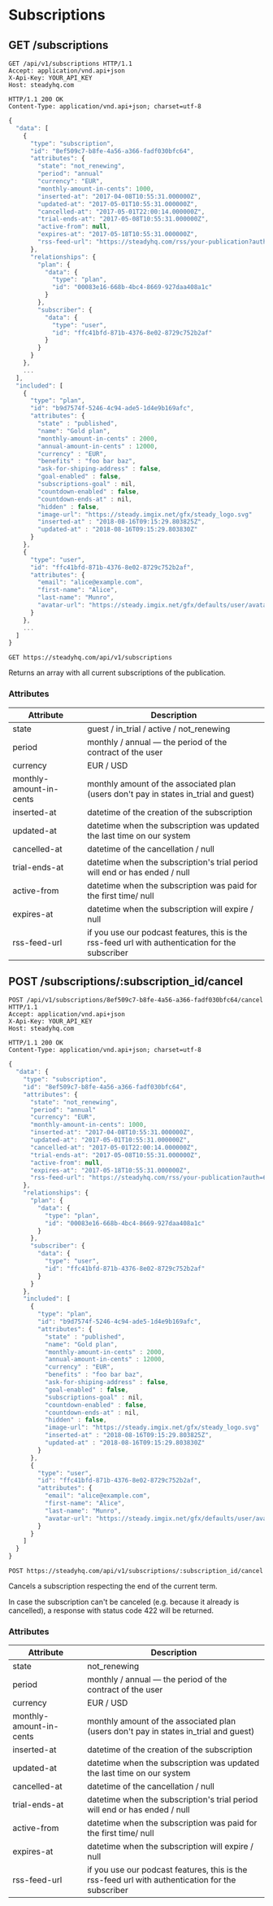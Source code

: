 # Subscriptions
## GET /subscriptions
```http
GET /api/v1/subscriptions HTTP/1.1
Accept: application/vnd.api+json
X-Api-Key: YOUR_API_KEY
Host: steadyhq.com
```
```http
HTTP/1.1 200 OK
Content-Type: application/vnd.api+json; charset=utf-8
```
```javascript
{
  "data": [
    {
      "type": "subscription",
      "id": "8ef509c7-b8fe-4a56-a366-fadf030bfc64",
      "attributes": {
        "state": "not_renewing",
        "period": "annual"
        "currency": "EUR",
        "monthly-amount-in-cents": 1000,
        "inserted-at": "2017-04-08T10:55:31.000000Z",
        "updated-at": "2017-05-01T10:55:31.000000Z",
        "cancelled-at": "2017-05-01T22:00:14.000000Z",
        "trial-ends-at": "2017-05-08T10:55:31.000000Z",
        "active-from": null,
        "expires-at": "2017-05-18T10:55:31.000000Z",
        "rss-feed-url": "https://steadyhq.com/rss/your-publication?auth=6d58b391-156a-4e88-93ff-3fe773f4394d"
      },
      "relationships": {
        "plan": {
          "data": {
            "type": "plan",
            "id": "00083e16-668b-4bc4-8669-927daa408a1c"
          }
        },
        "subscriber": {
          "data": {
            "type": "user",
            "id": "ffc41bfd-871b-4376-8e02-8729c752b2af"
          }
        }
      }
    },
    ...
  ],
  "included": [
    {
      "type": "plan",
      "id": "b9d7574f-5246-4c94-ade5-1d4e9b169afc",
      "attributes": {
        "state" : "published",
        "name": "Gold plan",
        "monthly-amount-in-cents" : 2000,
        "annual-amount-in-cents" : 12000,
        "currency" : "EUR",
        "benefits" : "foo bar baz",
        "ask-for-shiping-address" : false,
        "goal-enabled" : false,
        "subscriptions-goal" : nil,
        "countdown-enabled" : false,
        "countdown-ends-at" : nil,
        "hidden" : false,
        "image-url": "https://steady.imgix.net/gfx/steady_logo.svg"
        "inserted-at" : "2018-08-16T09:15:29.803825Z",
        "updated-at" : "2018-08-16T09:15:29.803830Z"
      }
    },
    {
      "type": "user",
      "id": "ffc41bfd-871b-4376-8e02-8729c752b2af",
      "attributes": {
        "email": "alice@example.com",
        "first-name": "Alice",
        "last-name": "Munro",
        "avatar-url": "https://steady.imgix.net/gfx/defaults/user/avatar.png?auto=format&crop=faces&fit=crop&fm=png&h=200&mask=ellipse&w=200"
      }
    },
    ...
  ]
}
```

`GET https://steadyhq.com/api/v1/subscriptions`

Returns an array with all current subscriptions of the publication.

### Attributes
Attribute | Description
--------- | -----------
state | guest / in_trial / active / not_renewing
period | monthly / annual — the period of the contract of the user
currency | EUR / USD
monthly-amount-in-cents | monthly amount of the associated plan (users don't pay in states in_trial and guest)
inserted-at | datetime of the creation of the subscription
updated-at | datetime when the subscription was updated the last time on our system
cancelled-at | datetime of the cancellation / null
trial-ends-at | datetime when the subscription's trial period will end or has ended / null
active-from | datetime when the subscription was paid for the first time/ null
expires-at | datetime when the subscription will expire / null
rss-feed-url | if you use our podcast features, this is the rss-feed url with authentication for the subscriber

## POST /subscriptions/:subscription_id/cancel
```http
POST /api/v1/subscriptions/8ef509c7-b8fe-4a56-a366-fadf030bfc64/cancel HTTP/1.1
Accept: application/vnd.api+json
X-Api-Key: YOUR_API_KEY
Host: steadyhq.com
```
```http
HTTP/1.1 200 OK
Content-Type: application/vnd.api+json; charset=utf-8
```
```javascript
{
  "data": {
    "type": "subscription",
    "id": "8ef509c7-b8fe-4a56-a366-fadf030bfc64",
    "attributes": {
      "state": "not_renewing",
      "period": "annual"
      "currency": "EUR",
      "monthly-amount-in-cents": 1000,
      "inserted-at": "2017-04-08T10:55:31.000000Z",
      "updated-at": "2017-05-01T10:55:31.000000Z",
      "cancelled-at": "2017-05-01T22:00:14.000000Z",
      "trial-ends-at": "2017-05-08T10:55:31.000000Z",
      "active-from": null,
      "expires-at": "2017-05-18T10:55:31.000000Z",
      "rss-feed-url": "https://steadyhq.com/rss/your-publication?auth=6d58b391-156a-4e88-93ff-3fe773f4394d"
    },
    "relationships": {
      "plan": {
        "data": {
          "type": "plan",
          "id": "00083e16-668b-4bc4-8669-927daa408a1c"
        }
      },
      "subscriber": {
        "data": {
          "type": "user",
          "id": "ffc41bfd-871b-4376-8e02-8729c752b2af"
        }
      }
    },
    "included": [
      {
        "type": "plan",
        "id": "b9d7574f-5246-4c94-ade5-1d4e9b169afc",
        "attributes": {
          "state" : "published",
          "name": "Gold plan",
          "monthly-amount-in-cents" : 2000,
          "annual-amount-in-cents" : 12000,
          "currency" : "EUR",
          "benefits" : "foo bar baz",
          "ask-for-shiping-address" : false,
          "goal-enabled" : false,
          "subscriptions-goal" : nil,
          "countdown-enabled" : false,
          "countdown-ends-at" : nil,
          "hidden" : false,
          "image-url": "https://steady.imgix.net/gfx/steady_logo.svg"
          "inserted-at" : "2018-08-16T09:15:29.803825Z",
          "updated-at" : "2018-08-16T09:15:29.803830Z"
        }
      },
      {
        "type": "user",
        "id": "ffc41bfd-871b-4376-8e02-8729c752b2af",
        "attributes": {
          "email": "alice@example.com",
          "first-name": "Alice",
          "last-name": "Munro",
          "avatar-url": "https://steady.imgix.net/gfx/defaults/user/avatar.png?auto=format&crop=faces&fit=crop&fm=png&h=200&mask=ellipse&w=200"
        }
      }
    ]
  }
}
```

`POST https://steadyhq.com/api/v1/subscriptions/:subscription_id/cancel`

Cancels a subscription respecting the end of the current term.

In case the subscription can't be canceled (e.g. because it already is cancelled),
a response with status code 422 will be returned.

### Attributes
Attribute | Description
--------- | -----------
state | not_renewing
period | monthly / annual — the period of the contract of the user
currency | EUR / USD
monthly-amount-in-cents | monthly amount of the associated plan (users don't pay in states in_trial and guest)
inserted-at | datetime of the creation of the subscription
updated-at | datetime when the subscription was updated the last time on our system
cancelled-at | datetime of the cancellation / null
trial-ends-at | datetime when the subscription's trial period will end or has ended / null
active-from | datetime when the subscription was paid for the first time/ null
expires-at | datetime when the subscription will expire / null
rss-feed-url | if you use our podcast features, this is the rss-feed url with authentication for the subscriber
